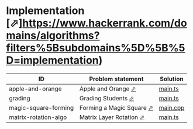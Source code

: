 # Implementation [⬀]https://www.hackerrank.com/domains/algorithms?filters%5Bsubdomains%5D%5B%5D=implementation)


| ID                   | Problem statement                                                                      | Solution                                  |
|----------------------|----------------------------------------------------------------------------------------|-------------------------------------------|
| apple-and-orange     | Apple and Orange [⬀](https://www.hackerrank.com/challenges/apple-and-orange)           | [main.ts](apple-and-orange/main.ts)       |
| grading              | Grading Students [⬀](https://www.hackerrank.com/challenges/grading)                    | [main.ts](grading/main.ts)                |
| magic-square-forming | Forming a Magic Square [⬀](https://www.hackerrank.com/challenges/magic-square-forming) | [main.cpp](magic-square-forming/main.cpp) |
| matrix-rotation-algo | Matrix Layer Rotation [⬀](https://www.hackerrank.com/challenges/matrix-rotation-algo)  | [main.ts](matrix-rotation-algo/main.ts)   |

